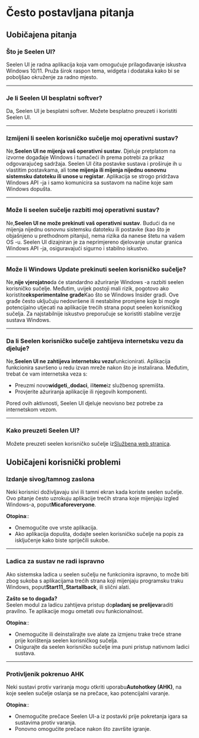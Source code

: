 # **Često postavljana pitanja**

## **Uobičajena pitanja**

### **Što je Seelen UI?**

Seelen UI je radna aplikacija koja vam omogućuje prilagođavanje iskustva Windows 10/11. Pruža širok raspon tema, widgeta i dodataka kako bi se poboljšao okruženje za radno mjesto.

***

### **Je li Seelen UI besplatni softver?**

Da, Seelen UI je besplatni softver. Možete besplatno preuzeti i koristiti Seelen UI.

***

### **Izmijeni li seelen korisničko sučelje moj operativni sustav?**

Ne,**Seelen UI ne mijenja vaš operativni sustav**. Djeluje pretplatom na izvorne događaje Windows i tumačeći ih prema potrebi za prikaz odgovarajućeg sadržaja. Seelen UI čita postavke sustava i proširuje ih u vlastitim postavkama, ali to**ne mijenja ili mijenja nijednu osnovnu sistemsku datoteku ili unose u registar**. Aplikacija se strogo pridržava Windows API -ja i samo komunicira sa sustavom na načine koje sam Windows dopušta.

***

### **Može li seelen sučelje razbiti moj operativni sustav?**

Ne,**Seelen UI ne može prekinuti vaš operativni sustav**. Budući da ne mijenja nijednu osnovnu sistemsku datoteku ili postavke (kao što je objašnjeno u prethodnom pitanju), nema rizika da nanese štetu na vašem OS -u. Seelen UI dizajniran je za neprimjereno djelovanje unutar granica Windows API -ja, osiguravajući sigurno i stabilno iskustvo.

***

### **Može li Windows Update prekinuti seelen korisničko sučelje?**

Ne,**nije vjerojatno**da će standardno ažuriranje Windows -a razbiti seelen korisničko sučelje. Međutim, uvijek postoji mali rizik, pogotovo ako koristite**eksperimentalne građe**Kao što se Windows Insider gradi. Ove građe često uključuju nedovršene ili nestabilne promjene koje bi mogle potencijalno utjecati na aplikacije trećih strana poput seelen korisničkog sučelja. Za najstabilnije iskustvo preporučuje se koristiti stabilne verzije sustava Windows.

***

### **Da li Seelen korisničko sučelje zahtijeva internetsku vezu da djeluje?**

Ne,**Seelen UI ne zahtijeva internetsku vezu**funkcionirati. Aplikacija funkcionira savršeno u redu izvan mreže nakon što je instalirana. Međutim, trebat će vam internetska veza s:

* Preuzmi novo**widgeti**,,**dodaci**, ili**teme**iz službenog spremišta.
* Provjerite ažuriranja aplikacije ili njegovih komponenti.

Pored ovih aktivnosti, Seelen UI djeluje neovisno bez potrebe za internetskom vezom.

***

### **Kako preuzeti Seelen UI?**

Možete preuzeti seelen korisničko sučelje iz[Službena web stranica](https://seelen.io).

## **Uobičajeni korisnički problemi**

### **Izdanje sivog/tamnog zaslona**

Neki korisnici doživljavaju sivi ili tamni ekran kada koriste seelen sučelje. Ovo pitanje često uzrokuju aplikacije trećih strana koje mijenjaju izgled Windows-a, poput**Micaforeveryone**.

**Otopina**::

* Onemogućite ove vrste aplikacija.
* Ako aplikacija dopušta, dodajte seelen korisničko sučelje na popis za isključenje kako biste spriječili sukobe.

***

### **Ladica za sustav ne radi ispravno**

Ako sistemska ladica u seelen sučelju ne funkcionira ispravno, to može biti zbog sukoba s aplikacijama trećih strana koji mijenjaju programsku traku Windows, poput**Start11**,,**Startallback**, ili slični alati.

**Zašto se to događa?**\
Seelen modul za ladicu zahtijeva pristup do**pladanj se prelijeva**raditi pravilno. Te aplikacije mogu ometati ovu funkcionalnost.

**Otopina**::

* Onemogućite ili deinstalirajte sve alate za izmjenu trake treće strane prije korištenja seelen korisničkog sučelja.
* Osigurajte da seelen korisničko sučelje ima puni pristup nativnom ladici sustava.

***

### **Protivljenik pokrenuo AHK**

Neki sustavi protiv variranja mogu otkriti uporabu**Autohotkey (AHK)**, na koje seelen sučelje oslanja se na prečace, kao potencijalni varanje.

**Otopina**::

* Onemogućite prečace Seelen UI-a iz postavki prije pokretanja igara sa sustavima protiv varanja.
* Ponovno omogućite prečace nakon što završite igranje.

